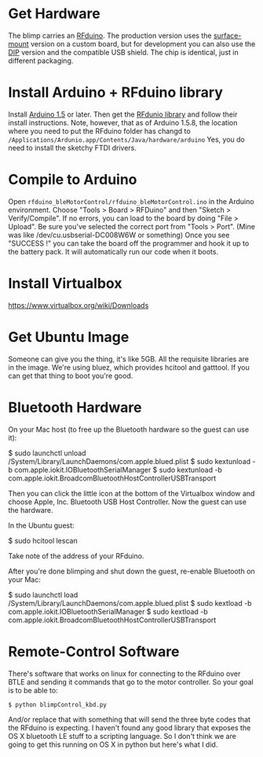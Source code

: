 Get Hardware
============
The blimp carries an [RFduino](https://github.com/RFduino/RFduino). The production version uses the [surface-mount](http://www.rfdigital.com/product/rfd22301-rfduino-ble-smt/index.html) version on a custom board, but for development you can also use the [DIP](http://www.rfdigital.com/product/rfd22102-rfduino-dip/index.html) version and the compatible USB shield. The chip is identical, just in different packaging.

Install Arduino + RFduino library
=================================
Install [Arduino 1.5](http://arduino.cc/en/Main/Software) or later. Then get the [RFdunio library](https://github.com/RFduino/RFduino) and follow their install instructions. Note, however, that as of Arduino 1.5.8, the location where you need to put the RFduino folder has changd to `/Applications/Ardunio.app/Contents/Java/hardware/arduino` 
Yes, you do need to install the sketchy FTDI drivers.

Compile to Arduino
==================
Open `rfduino_bleMotorControl/rfduino_bleMotorControl.ino` in the Arduino environment. Choose "Tools > Board > RFDuino" and then "Sketch > Verify/Compile". If no errors, you can load to the board by doing "File > Upload". Be sure you've selected the correct port from "Tools > Port". (Mine was like /dev/cu.usbserial-DC008W6W or something) Once you see "SUCCESS !" you can take the board off the programmer and hook it up to the battery pack. It will automatically run our code when it boots.

Install Virtualbox
==================

https://www.virtualbox.org/wiki/Downloads

Get Ubuntu Image
================

Someone can give you the thing, it's like 5GB. All the requisite libraries are in the image. We're using bluez, which provides hcitool and gatttool. If you can get that thing to boot you're good.

Bluetooth Hardware
==================

On your Mac host (to free up the Bluetooth hardware so the guest can use it):

  $ sudo launchctl unload /System/Library/LaunchDaemons/com.apple.blued.plist
  $ sudo kextunload -b com.apple.iokit.IOBluetoothSerialManager
  $ sudo kextunload -b com.apple.iokit.BroadcomBluetoothHostControllerUSBTransport

Then you can click the little icon at the bottom of the Virtualbox window and choose
Apple, Inc. Bluetooth USB Host Controller. Now the guest can use the hardware.

In the Ubuntu guest:

  $ sudo hcitool lescan

Take note of the address of your RFduino.

After you're done blimping and shut down the guest, re-enable Bluetooth on your Mac:

  $ sudo launchctl load /System/Library/LaunchDaemons/com.apple.blued.plist
  $ sudo kextload -b com.apple.iokit.IOBluetoothSerialManager
  $ sudo kextload -b com.apple.iokit.BroadcomBluetoothHostControllerUSBTransport


Remote-Control Software
=======================

There's software that works on linux for connecting to the RFduino over BTLE and sending it commands that go to the motor controller. So your goal is to be able to:

    $ python blimpControl_kbd.py

And/or replace that with something that will send the three byte codes that the RFduino is expecting. I haven't found any good library that exposes the OS X bluetooth LE stuff to a scripting language. So I don't think we are going to get this running on OS X in python but here's what I did.
